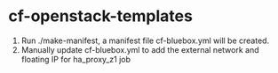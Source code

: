 cf-openstack-templates
======================

1. Run ./make-manifest, a manifest file cf-bluebox.yml will be created.
2. Manually update cf-bluebox.yml to add the external network and floating IP for ha_proxy_z1 job
